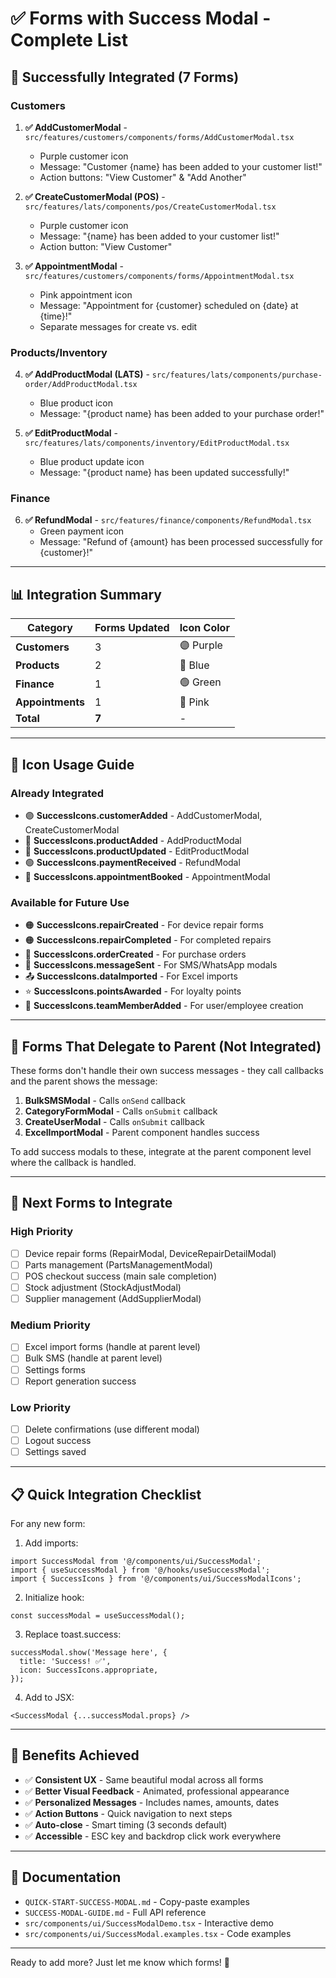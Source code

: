 # ✅ Forms with Success Modal - Complete List

## 🎉 Successfully Integrated (7 Forms)

### Customers
1. **✅ AddCustomerModal** - `src/features/customers/components/forms/AddCustomerModal.tsx`
   - Purple customer icon
   - Message: "Customer {name} has been added to your customer list!"
   - Action buttons: "View Customer" & "Add Another"

2. **✅ CreateCustomerModal (POS)** - `src/features/lats/components/pos/CreateCustomerModal.tsx`
   - Purple customer icon
   - Message: "{name} has been added to your customer list!"
   - Action button: "View Customer"

3. **✅ AppointmentModal** - `src/features/customers/components/forms/AppointmentModal.tsx`
   - Pink appointment icon
   - Message: "Appointment for {customer} scheduled on {date} at {time}!"
   - Separate messages for create vs. edit

### Products/Inventory
4. **✅ AddProductModal (LATS)** - `src/features/lats/components/purchase-order/AddProductModal.tsx`
   - Blue product icon
   - Message: "{product name} has been added to your purchase order!"
   
5. **✅ EditProductModal** - `src/features/lats/components/inventory/EditProductModal.tsx`
   - Blue product update icon
   - Message: "{product name} has been updated successfully!"

### Finance
6. **✅ RefundModal** - `src/features/finance/components/RefundModal.tsx`
   - Green payment icon
   - Message: "Refund of {amount} has been processed successfully for {customer}!"

---

## 📊 Integration Summary

| Category | Forms Updated | Icon Color |
|----------|---------------|-----------|
| **Customers** | 3 | 🟣 Purple |
| **Products** | 2 | 🔵 Blue |
| **Finance** | 1 | 🟢 Green |
| **Appointments** | 1 | 💖 Pink |
| **Total** | **7** | - |

---

## 🎨 Icon Usage Guide

### Already Integrated
- 🟣 **SuccessIcons.customerAdded** - AddCustomerModal, CreateCustomerModal
- 🔵 **SuccessIcons.productAdded** - AddProductModal
- 🔵 **SuccessIcons.productUpdated** - EditProductModal
- 🟢 **SuccessIcons.paymentReceived** - RefundModal
- 💖 **SuccessIcons.appointmentBooked** - AppointmentModal

### Available for Future Use
- 🟠 **SuccessIcons.repairCreated** - For device repair forms
- 🟠 **SuccessIcons.repairCompleted** - For completed repairs
- 🔷 **SuccessIcons.orderCreated** - For purchase orders
- 💬 **SuccessIcons.messageSent** - For SMS/WhatsApp modals
- 📤 **SuccessIcons.dataImported** - For Excel imports
- ⭐ **SuccessIcons.pointsAwarded** - For loyalty points
- 👥 **SuccessIcons.teamMemberAdded** - For user/employee creation

---

## 🔄 Forms That Delegate to Parent (Not Integrated)

These forms don't handle their own success messages - they call callbacks and the parent shows the message:

1. **BulkSMSModal** - Calls `onSend` callback
2. **CategoryFormModal** - Calls `onSubmit` callback  
3. **CreateUserModal** - Calls `onSubmit` callback
4. **ExcelImportModal** - Parent component handles success

To add success modals to these, integrate at the parent component level where the callback is handled.

---

## 🚀 Next Forms to Integrate

### High Priority
- [ ] Device repair forms (RepairModal, DeviceRepairDetailModal)
- [ ] Parts management (PartsManagementModal)
- [ ] POS checkout success (main sale completion)
- [ ] Stock adjustment (StockAdjustModal)
- [ ] Supplier management (AddSupplierModal)

### Medium Priority
- [ ] Excel import forms (handle at parent level)
- [ ] Bulk SMS (handle at parent level)
- [ ] Settings forms
- [ ] Report generation success

### Low Priority
- [ ] Delete confirmations (use different modal)
- [ ] Logout success
- [ ] Settings saved

---

## 📋 Quick Integration Checklist

For any new form:

1. Add imports:
```tsx
import SuccessModal from '@/components/ui/SuccessModal';
import { useSuccessModal } from '@/hooks/useSuccessModal';
import { SuccessIcons } from '@/components/ui/SuccessModalIcons';
```

2. Initialize hook:
```tsx
const successModal = useSuccessModal();
```

3. Replace toast.success:
```tsx
successModal.show('Message here', {
  title: 'Success! ✅',
  icon: SuccessIcons.appropriate,
});
```

4. Add to JSX:
```tsx
<SuccessModal {...successModal.props} />
```

---

## 🎯 Benefits Achieved

- ✅ **Consistent UX** - Same beautiful modal across all forms
- ✅ **Better Visual Feedback** - Animated, professional appearance
- ✅ **Personalized Messages** - Includes names, amounts, dates
- ✅ **Action Buttons** - Quick navigation to next steps
- ✅ **Auto-close** - Smart timing (3 seconds default)
- ✅ **Accessible** - ESC key and backdrop click work everywhere

---

## 📖 Documentation

- `QUICK-START-SUCCESS-MODAL.md` - Copy-paste examples
- `SUCCESS-MODAL-GUIDE.md` - Full API reference
- `src/components/ui/SuccessModalDemo.tsx` - Interactive demo
- `src/components/ui/SuccessModal.examples.tsx` - Code examples

---

Ready to add more? Just let me know which forms! 🚀

